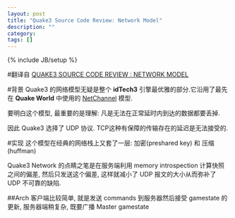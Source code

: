 ```yaml
---
layout: post
title: "Quake3 Source Code Review: Network Model"
description: ""
category: 
tags: []
---
```

{% include JB/setup %}

#翻译自
[QUAKE3 SOURCE CODE REVIEW : NETWORK MODEL](http://fabiensanglard.net/quake3/network.php)

#背景
Quake3 的网络模型无疑是整个 **idTech3** 引擎最优雅的部分.它沿用了最先在 **Quake World** 中使用的 [NetChannel](http://fabiensanglard.net/quakeSource/quakeSourceNetWork.php) 模型.

要明白这个模型, 最重要的是理解: 凡是无法在正常延时内到达的数据都要丢掉.

因此 Quake3 选择了 UDP 协议. TCP这种有保障的传输存在的延迟是无法接受的.

#实现
这个模型在经典的网络栈上又套了一层: 加密(preshared key) 和 压缩(huffman)

Quake3 Network 的点睛之笔是在服务端利用 memory introspection 计算快照之间的偏差, 然后只发送这个偏差, 这样就减小了 UDP 报文的大小从而弥补了 UDP 不可靠的缺陷.

##Arch
客户端比较简单, 就是发送 commands 到服务器然后接受 gamestate 的更新,
服务器端稍复杂, 既要广播 Master gamestate 
	
